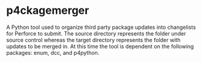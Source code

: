 # p4ckagemerger
A Python tool used to organize third party package updates into changelists for Perforce to submit.
The source directory represents the folder under source control whereas the target directory represents the folder with updates to be merged in.
At this time the tool is dependent on the following packages: enum, dcc, and p4python.
